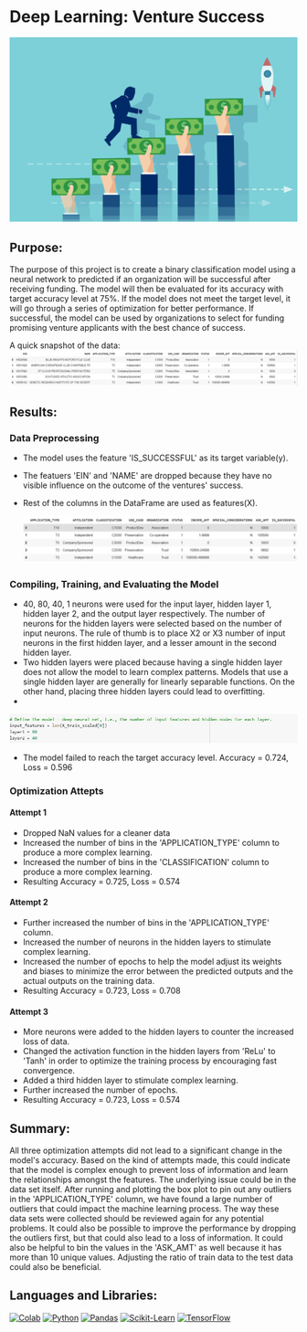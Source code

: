 # Deep Learning: Venture Success
 ![venture](https://github.com/ericyang91/Deep_Learning-Venture_Success/blob/main/Images/venture.jpg)

## Purpose:

  The purpose of this project is to create a binary classification model using a neural network to predicted if an organization will be successful after receiving funding. The model will then be evaluated for its accuracy with target accuracy level at 75%. If the model does not meet the target level, it will go through a series of optimization for better performance. If successful, the model can be used by organizations to select for funding promising venture applicants with the best chance of success.
  
  A quick snapshot of the data:
  ![raw](https://github.com/ericyang91/Deep_Learning-Venture_Success/blob/main/Images/raw.jpg)
  
## Results:
### Data Preprocessing
- The model uses the feature 'IS_SUCCESSFUL' as its target variable(y).
- The featuers 'EIN' and 'NAME' are dropped because they have no visible influence on the outcome of the ventures' success.
- Rest of the columns in the DataFrame are used as features(X).

  ![raw](https://github.com/ericyang91/Deep_Learning-Venture_Success/blob/main/Images/features.jpg)

### Compiling, Training, and Evaluating the Model
- 40, 80, 40, 1 neurons were used for the input layer, hidden layer 1, hidden layer 2, and the output layer respectively. The number of neurons for the hidden layers were selected based on the number of input neurons. The rule of thumb is to place X2 or X3 number of input neurons in the first hidden layer, and a lesser amount in the second hidden layer.
- Two hidden layers were placed because having a single hidden layer does not allow the model to learn complex patterns. Models that use a single hidden layer are generally for linearly separable functions. On the other hand, placing three hidden layers could lead to overfitting.
- 
![raw](https://github.com/ericyang91/Deep_Learning-Venture_Success/blob/main/Images/neuronlayer.jpg)
- The model failed to reach the target accuracy level. Accuracy = 0.724, Loss = 0.596

### Optimization Attepts
#### Attempt 1
- Dropped NaN values for a cleaner data
- Increased the number of bins in the 'APPLICATION_TYPE' column to produce a more complex learning.
- Increased the number of bins in the 'CLASSIFICATION' column to produce a more complex learning.
- Resulting Accuracy = 0.725, Loss = 0.574
#### Attempt 2
- Further increased the number of bins in the 'APPLICATION_TYPE' column.
- Increased the number of neurons in the hidden layers to stimulate complex learning.
- Increased the number of epochs to help the model adjust its weights and biases to minimize the error between the predicted outputs and the actual outputs on the training data.
- Resulting Accuracy = 0.723, Loss = 0.708
#### Attempt 3
- More neurons were added to the hidden layers to counter the increased loss of data.
- Changed the activation function in the hidden layers from 'ReLu' to 'Tanh' in order to optimize the training process by encouraging fast convergence.
- Added a third hidden layer to stimulate complex learning.
- Further increased the number of epochs.
- Resulting Accuracy = 0.723, Loss = 0.574

## Summary:
All three optimization attempts did not lead to a significant change in the model's accuracy. Based on the kind of attempts made, this could indicate that the model is complex enough to prevent loss of information and learn the relationships amongst the features. The underlying issue could be in the data set itself. After running and plotting the box plot to pin out any outliers in the 'APPLICATION_TYPE' column, we have found a large number of outliers that could impact the machine learning process. The way these data sets were collected should be reviewed again for any potential problems. It could also be possible to improve the performance by dropping the outliers first, but that could also lead to a loss of information. It could also be helpful to bin the values in the 'ASK_AMT' as well because it has more than 10 unique values. Adjusting the ratio of train data to the test data could also be beneficial.

## Languages and Libraries:

[![Colab](https://colab.research.google.com/assets/colab-badge.svg)](https://colab.research.google.com/)
[![Python](https://img.shields.io/badge/python-%3E%3D%203.6-blue.svg)](https://www.python.org/downloads/)
[![Pandas](https://img.shields.io/badge/pandas-v1.0.5-blue)](https://pandas.pydata.org/)
[![Scikit-Learn](https://img.shields.io/badge/scikit--learn-0.24.2-blue)](https://scikit-learn.org/stable/)
[![TensorFlow](https://img.shields.io/badge/tensorflow-%3E%3D%202.0-orange)](https://www.tensorflow.org/)



